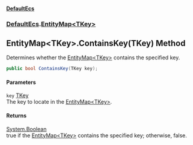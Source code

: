 #### [DefaultEcs](index.md 'index')
### [DefaultEcs](index.md#DefaultEcs 'DefaultEcs').[EntityMap&lt;TKey&gt;](EntityMap_TKey_.md 'DefaultEcs.EntityMap&lt;TKey&gt;')
## EntityMap&lt;TKey&gt;.ContainsKey(TKey) Method
Determines whether the [EntityMap&lt;TKey&gt;](EntityMap_TKey_.md 'DefaultEcs.EntityMap&lt;TKey&gt;') contains the specified key.  
```csharp
public bool ContainsKey(TKey key);
```
#### Parameters
<a name='DefaultEcs_EntityMap_TKey__ContainsKey(TKey)_key'></a>
`key` [TKey](EntityMap_TKey_.md#DefaultEcs_EntityMap_TKey__TKey 'DefaultEcs.EntityMap&lt;TKey&gt;.TKey')  
The key to locate in the [EntityMap&lt;TKey&gt;](EntityMap_TKey_.md 'DefaultEcs.EntityMap&lt;TKey&gt;').
  
#### Returns
[System.Boolean](https://docs.microsoft.com/en-us/dotnet/api/System.Boolean 'System.Boolean')  
true if the [EntityMap&lt;TKey&gt;](EntityMap_TKey_.md 'DefaultEcs.EntityMap&lt;TKey&gt;') contains the specified key; otherwise, false.
